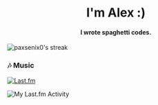 <!-- <h1 align="center">Hello 👋</h1>

<p align="center">
  <img src="https://komarev.com/ghpvc/?username=paxsenix0&label=Profile%20views&color=0e75b6&style=flat" alt="paxsenix0" />
</p>

<p align="center">
  <a href="https://git.io/typing-svg">
    <img src="https://readme-typing-svg.herokuapp.com?color=36BCF7FF&lines=Hi%2C+I'm+Alex;I+live+in+Indonesia;I+hate+code&center=true&vCenter=true" alt="Typing SVG">
  </a>
</p>

###

<h3 align="left">🔗 Connect with me:</h3>

###

<div align="left">
  <a href="https://www.facebook.com/paxsenix" target="_blank">
    <img src="https://img.shields.io/static/v1?message=Facebook&logo=facebook&label=&color=1877F2&logoColor=white&labelColor=&style=for-the-badge" height="25" alt="facebook logo"  />
  </a>
  <a href="https://x.com/PaxSenix" target="_blank">
    <img src="https://img.shields.io/static/v1?message=Twitter&logo=twitter&label=&color=1DA1F2&logoColor=white&labelColor=&style=for-the-badge" height="25" alt="twitter logo"  />
  </a>
  <a href="https://instagram.com/x3.4l_" target="_blank">
    <img src="https://img.shields.io/static/v1?message=Instagram&logo=instagram&label=&color=E4405F&logoColor=white&labelColor=&style=for-the-badge" height="25" alt="instagram logo"  />
  </a>
  <a href="https://t.me/paxsenix0" target="_blank">
    <img src="https://img.shields.io/static/v1?message=Telegram&logo=telegram&label=&color=2CA5E0&logoColor=white&labelColor=&style=for-the-badge" height="25" alt="telegram logo"  />
  </a>
</div>

###

<h3 align="left">🛠 Language and tools:</h3>

###

<div align="left">
  <img src="https://cdn.jsdelivr.net/gh/devicons/devicon/icons/android/android-original.svg" height="40" alt="android logo"  />
  <img width="12" />
  <img src="https://cdn.jsdelivr.net/gh/devicons/devicon/icons/androidstudio/androidstudio-original.svg" height="40" alt="androidstudio logo"  />
  <img width="12" />
  <img src="https://cdn.jsdelivr.net/gh/devicons/devicon/icons/firebase/firebase-plain.svg" height="40" alt="firebase logo"  />
  <img width="12" />
  <img src="https://cdn.jsdelivr.net/gh/devicons/devicon/icons/kotlin/kotlin-original.svg" height="40" alt="kotlin logo"  />
  <img width="12" />
  <img src="https://cdn.jsdelivr.net/gh/devicons/devicon/icons/python/python-original.svg" height="40" alt="python logo"  />
  <img width="12" />
  <img src="https://cdn.jsdelivr.net/gh/devicons/devicon/icons/typescript/typescript-original.svg" height="40" alt="typescript logo"  />
  <img width="12" />
  <img src="https://cdn.jsdelivr.net/gh/devicons/devicon/icons/javascript/javascript-original.svg" height="40" alt="javascript logo"  />
  <img width="12" />
  <img src="https://cdn.jsdelivr.net/gh/devicons/devicon/icons/java/java-original.svg" height="40" alt="java logo"  />
  <img width="12" />
  <img src="https://skillicons.dev/icons?i=mysql" height="40" alt="Skills Icons" />
  <img width="12" />
  <img src="https://skillicons.dev/icons?i=php" height="40" alt="Skills Icons" />
  <img width="12" />
  <img src="https://skillicons.dev/icons?i=css" height="40" alt="Skills Icons" />
  <img width="12" />
  <img src="https://skillicons.dev/icons?i=html" height="40" alt="Skills Icons" />
  <img width="12" />
</div>

###

<h3 align="left">🔥 My Stats:</h3>

###

<div align="left">
  <img src="https://github-readme-streak-stats-eight.vercel.app/?user=paxsenix0&locale=en&mode=daily&theme=dark&hide_border=false&border_radius=5&order=3" alt="streak graph"  />
</div>
<div align="left">
  <img src="https://raw.githubusercontent.com/paxsenix0/github-stats/master/generated/overview.svg#gh-dark-mode-only" alt="GitHub Stats Overview" />
</div>
<div align="left">
  <img src="https://raw.githubusercontent.com/paxsenix0/github-stats/master/generated/languages.svg#gh-dark-mode-only" alt="GitHub Stats Languages" />
</div> -->

<h1 align="center">I'm Alex :)</h1>
<h4 align="center">I wrote spaghetti codes.</h4>
<!--
<p align="center">
  <img src="https://komarev.com/ghpvc/?username=paxsenix0&label=Visitors&color=blueviolet&style=for-the-badge" alt="paxsenix0" />
</p>

<p align="center">
  <a href="https://github.com/paxsenix0"><img src="https://img.shields.io/github/followers/paxsenix0?label=Follow&style=social" alt="GitHub followers"></a>
</p>

---

<div align="center">
  
### 🚀 Quick Facts
  
🔭 I'm currently working on **PaxSenix-API**  
🌱 I'm currently learning **Website Development**  
🎮 When not coding, I'm probably **Sleep**  
🎯 2025 Goal: **Happy.**  
⚡ Fun fact: **I have skill issue**

</div>

---

<h3 align="center">🛠️ My Toolkit</h3>

<p align="center">
  <img src="https://raw.githubusercontent.com/devicons/devicon/master/icons/javascript/javascript-original.svg" alt="javascript" width="40" height="40"/>
  <img src="https://raw.githubusercontent.com/devicons/devicon/master/icons/python/python-original.svg" alt="python" width="40" height="40"/>
  <img src="https://skillicons.dev/icons?i=php" height="40" alt="Skills Icons" />
</p>

--- -->

<div align="center">
  
<!-- ### 📊 GitHub Stats
  
<img src="https://github-readme-stats.vercel.app/api?username=paxsenix0&show_icons=true&theme=radical" alt="paxsenix0's GitHub stats" /> -->
  
<img src="https://github-readme-streak-stats-eight.vercel.app/?user=paxsenix0&theme=radical" alt="paxsenix0's streak" />

### 🎶 Music
[![Last.fm](https://img.shields.io/badge/paxsenix-profile?style=for-the-badge&logo=lastdotfm&logoColor=white&label=last.fm&labelColor=21262d&color=d51007)](https://www.last.fm/user/paxsenix)

![My Last.fm Activity](https://lastfm-recently-played.vercel.app/api?user=paxsenix&count=3&width=600)

</div>

<!-- ---

<h3 align="center">🔝 Top Projects</h3>

<p align="center">
  <a href="https://github.com/Paxsenix0/MusixMatch-Lyrics">
    <img src="https://github-readme-stats.vercel.app/api/pin/?username=paxsenix0&repo=MusixMatch-Lyrics&theme=radical" />
  </a>
  <a href="https://github.com/Paxsenix0/example-express-swagger">
    <img src="https://github-readme-stats.vercel.app/api/pin/?username=paxsenix0&repo=example-express-swagger&theme=radical" />
  </a>
  <a href="https://github.com/Paxsenix0/Spotify-Canvas-API">
    <img src="https://github-readme-stats.vercel.app/api/pin/?username=paxsenix0&repo=Spotify-Canvas-API&theme=radical" />
  </a>
</p>

---

<div align="center">
  
### 🎵 Currently Vibing To
  
[![Spotify](https://novatorem-paxsenix0.vercel.app/api/spotify)](https://open.spotify.com/user/[your-spotify-username])

</div>

---
<h3 align="center">Let's Connect!</h3>

<p align="center">
  <a href="https://www.facebook.com/paxsenix" target="_blank">
    <img src="https://img.shields.io/static/v1?message=Facebook&logo=facebook&label=&color=1877F2&logoColor=white&labelColor=&style=for-the-badge" height="25" alt="facebook logo"  />
  </a>
  <a href="https://x.com/PaxSenix" target="_blank">
    <img src="https://img.shields.io/static/v1?message=Twitter&logo=twitter&label=&color=1DA1F2&logoColor=white&labelColor=&style=for-the-badge" height="25" alt="twitter logo"  />
  </a>
  <a href="https://instagram.com/x3.4l_" target="_blank">
    <img src="https://img.shields.io/static/v1?message=Instagram&logo=instagram&label=&color=E4405F&logoColor=white&labelColor=&style=for-the-badge" height="25" alt="instagram logo"  />
  </a>
  <a href="https://t.me/paxsenix0" target="_blank">
    <img src="https://img.shields.io/static/v1?message=Telegram&logo=telegram&label=&color=2CA5E0&logoColor=white&labelColor=&style=for-the-badge" height="25" alt="telegram logo"  />
  </a>
</p>

<p align="center">
  <img src="https://readme-jokes.vercel.app/api" alt="Jokes Card" />
</p>

<h4 align="center">👾 Thanks for visiting! Here's a cookie 🍪</h4> -->